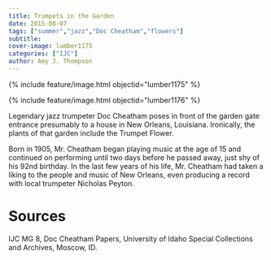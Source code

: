 ```yaml
---
title: Trumpets in the Garden
date: 2015-08-07
tags: ["summer","jazz","Doc Cheatham","flowers"]
subtitle: 
cover-image: lumber1175
categories: ["IJC"]
author: Amy J. Thompson
---
```


{% include feature/image.html objectid="lumber1175" %}

{% include feature/image.html objectid="lumber1176" %}

Legendary jazz trumpeter Doc Cheatham poses in front of the garden gate entrance presumably to a house in New Orleans, Louisiana. Ironically, the plants of that garden include the Trumpet Flower.

Born in 1905, Mr. Cheatham began playing music at the age of 15 and continued on performing until two days before he passed away, just shy of his 92nd birthday. In the last few years of his life, Mr. Cheatham had taken a liking to the people and music of New Orleans, even producing a record with local trumpeter Nicholas Peyton.

# Sources

IJC MG 8, Doc Cheatham Papers, University of Idaho Special Collections and Archives, Moscow, ID.
